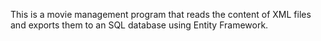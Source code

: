 This is a movie management program that reads the content of XML files and exports them to an SQL database using Entity Framework.
